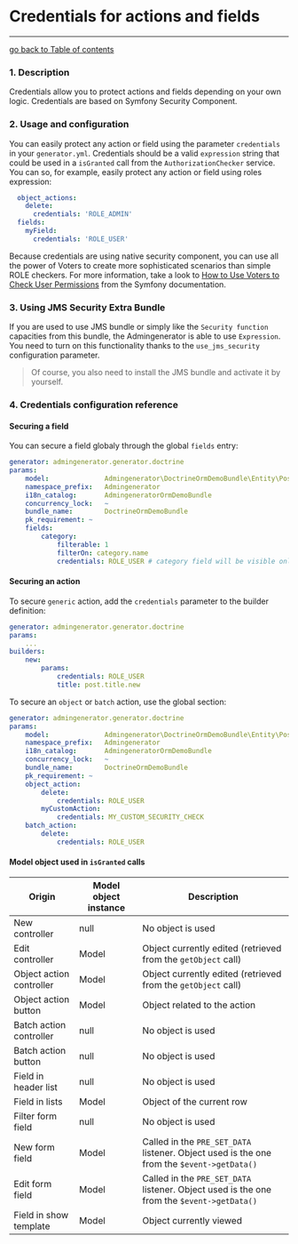 # Credentials for actions and fields
---------------------------------------

[go back to Table of contents][back-to-index]

[back-to-index]: https://github.com/symfony2admingenerator/AdmingeneratorGeneratorBundle/blob/master/Resources/doc/documentation.md#8-security

### 1. Description

Credentials allow you to protect actions and fields depending on your own logic. Credentials are based on
Symfony Security Component.

### 2. Usage and configuration

You can easily protect any action or field using the parameter `credentials` in your `generator.yml`.
Credentials should be a valid `expression` string that could be used in a `isGranted` call from the 
`AuthorizationChecker` service.
You can so, for example, easily protect any action or field using roles expression:

```yaml
  object_actions:
    delete:
      credentials: 'ROLE_ADMIN'
  fields:
    myField:
      credentials: 'ROLE_USER'
```

Because credentials are using native security component, you can use all the power of Voters to create
more sophisticated scenarios than simple ROLE checkers. For more information, take a look to 
[How to Use Voters to Check User Permissions](http://symfony.com/doc/current/cookbook/security/voters.html)
from the Symfony documentation.

### 3. Using JMS Security Extra Bundle

If you are used to use JMS bundle or simply like the `Security function` capacities from this bundle, the 
Admingenerator is able to use `Expression`. You need to turn on this functionality thanks to the 
`use_jms_security` configuration parameter.

 > Of course, you also need to install the JMS bundle and activate it by yourself.
 
### 4. Credentials configuration reference

#### Securing a field

You can secure a field globaly through the global `fields` entry:

```yml
generator: admingenerator.generator.doctrine
params:
    model:              Admingenerator\DoctrineOrmDemoBundle\Entity\Post
    namespace_prefix:   Admingenerator
    i18n_catalog:       AdmingeneratorOrmDemoBundle
    concurrency_lock:   ~
    bundle_name:        DoctrineOrmDemoBundle
    pk_requirement: ~
    fields:
        category:
            filterable: 1
            filterOn: category.name
            credentials: ROLE_USER # category field will be visible only if the user has the role ROLE_USER in all screens, including filters
```

#### Securing an action

To secure `generic` action, add the `credentials` parameter to the builder definition:

```yml
generator: admingenerator.generator.doctrine
params:
    ...
builders:
    new:
        params:
            credentials: ROLE_USER
            title: post.title.new
```

To secure an `object` or `batch` action, use the global section:

```yml
generator: admingenerator.generator.doctrine
params:
    model:              Admingenerator\DoctrineOrmDemoBundle\Entity\Post
    namespace_prefix:   Admingenerator
    i18n_catalog:       AdmingeneratorOrmDemoBundle
    concurrency_lock:   ~
    bundle_name:        DoctrineOrmDemoBundle
    pk_requirement: ~
    object_action:
        delete:
            credentials: ROLE_USER
        myCustomAction:
            credentials: MY_CUSTOM_SECURITY_CHECK
    batch_action:
        delete:
            credentials: ROLE_USER
```

#### Model object used in `isGranted` calls

| Origin                   | Model object instance  | Description                                                                                |
|--------------------------|------------------------|--------------------------------------------------------------------------------------------|
| New controller           | null                   | No object is used                                                                          |
| Edit controller          | Model                  | Object currently edited (retrieved from the `getObject` call)                              |
| Object action controller | Model                  | Object currently edited (retrieved from the `getObject` call)                              |
| Object action button     | Model                  | Object related to the action                                                               |
| Batch action controller  | null                   | No object is used                                                                          |
| Batch action button      | null                   | No object is used                                                                          |
| Field in header list     | null                   | No object is used                                                                          |
| Field in lists           | Model                  | Object of the current row                                                                  |
| Filter form field        | null                   | No object is used                                                                          |
| New form field           | Model                  | Called in the `PRE_SET_DATA` listener. Object used is the one from the `$event->getData()` |
| Edit form field          | Model                  | Called in the `PRE_SET_DATA` listener. Object used is the one from the `$event->getData()` |
| Field in show template   | Model                  | Object currently viewed                                                                    |
